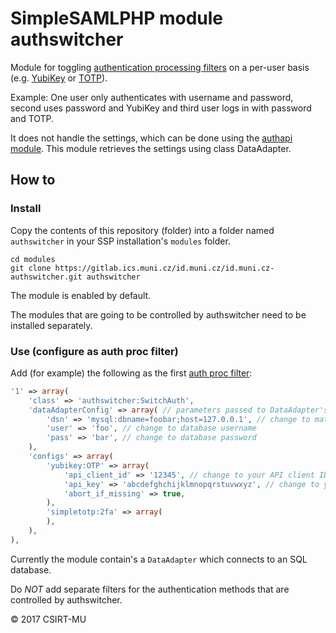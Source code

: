 # SimpleSAMLPHP module authswitcher

Module for toggling [authentication processing filters](https://simplesamlphp.org/docs/stable/simplesamlphp-authproc) on a per-user basis (e.g. [YubiKey](https://github.com/simplesamlphp/simplesamlphp-module-yubikey) or [TOTP](https://github.com/aidan-/SimpleTOTP)).

Example: One user only authenticates with username and password, second uses password and YubiKey and third user logs in with password and TOTP.

It does not handle the settings, which can be done using the [authapi module](https://gitlab.ics.muni.cz/id.muni.cz/id.muni.cz-authapi).
This module retrieves the settings using class DataAdapter.

## How to

### Install

Copy the contents of this repository (folder) into a folder named `authswitcher` in your SSP installation's `modules` folder.

```
cd modules
git clone https://gitlab.ics.muni.cz/id.muni.cz/id.muni.cz-authswitcher.git authswitcher
```

The module is enabled by default.

The modules that are going to be controlled by authswitcher need to be installed separately.

### Use (configure as auth proc filter)

Add (for example) the following as the first [auth proc filter](https://simplesamlphp.org/docs/stable/simplesamlphp-authproc#section_1):

```php
'1' => array(
    'class' => 'authswitcher:SwitchAuth',
    'dataAdapterConfig' => array( // parameters passed to DataAdapter's constructor
        'dsn' => 'mysql:dbname=foobar;host=127.0.0.1', // change to match your database settings
        'user' => 'foo', // change to database username
        'pass' => 'bar', // change to database password
    ),
    'configs' => array(
        'yubikey:OTP' => array(
            'api_client_id' => '12345', // change to your API client ID
            'api_key' => 'abcdefghchijklmnopqrstuvwxyz', // change to your API key
            'abort_if_missing' => true,
        ),
        'simpletotp:2fa' => array(
        ),
    ),
),
```

Currently the module contain's a `DataAdapter` which connects to an SQL database.

Do *NOT* add separate filters for the authentication methods that are controlled by authswitcher.

© 2017 CSIRT-MU
